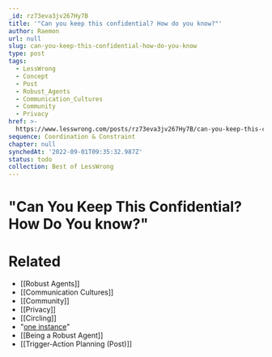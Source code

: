 ```yaml
---
_id: rz73eva3jv267Hy7B
title: '"Can you keep this confidential? How do you know?"'
author: Raemon
url: null
slug: can-you-keep-this-confidential-how-do-you-know
type: post
tags:
  - LessWrong
  - Concept
  - Post
  - Robust_Agents
  - Communication_Cultures
  - Community
  - Privacy
href: >-
  https://www.lesswrong.com/posts/rz73eva3jv267Hy7B/can-you-keep-this-confidential-how-do-you-know
sequence: Coordination & Constraint
chapter: null
synchedAt: '2022-09-01T09:35:32.987Z'
status: todo
collection: Best of LessWrong
---
```


# "Can You Keep This Confidential? How Do You know?"


# Related

- [[Robust Agents]]
- [[Communication Cultures]]
- [[Community]]
- [[Privacy]]
- [[Circling]]
- "[one instance](https://www.lesswrong.com/posts/aFyWFwGWBsP5DZbHF/circling?commentId=2uE7benA255i9XjZu#comments)"
- [[Being a Robust Agent]]
- [[Trigger-Action Planning (Post)]]